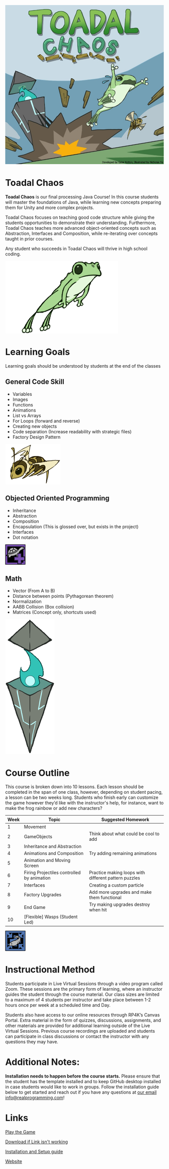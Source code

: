 ![cover.jpg](data/Backgrounds/cover.jpg)

# Toadal Chaos

**Toadal Chaos** is our final processing Java Course! 
In this course students will master the foundations of Java, while learning new concepts preparing them for Unity and more complex projects. 


Toadal Chaos focuses on teaching good code structure while giving the students opportunities to demonstrate their understanding.
Furthermore, Toadal Chaos teaches more advanced object-oriented concepts such as Abstraction, Interfaces and Composition, while re-iterating over concepts taught in prior courses.

Any student who succeeds in Toadal Chaos will thrive in high school coding.

![toad.gif](toad.gif)

# Learning Goals

Learning goals should be understood by students at the end of the classes

## General Code Skill
* Variables
* Images
* Functions
* Animations
* List vs Arrays 
* For Loops (forward and reverse)
* Creating new objects
* Code separation (Increase readability with strategic files)
* Factory Design Pattern 

![frenchfly.png](data/Wasp/wasp0.png)

## Objected Oriented Programming
* Inheritance
* Abstraction
* Composition
* Encapsulation (This is glossed over, but exists in the project)
* Interfaces
* Dot notation

![frenchfly.png](data/Powerups/turtleshell.png)

## Math
* Vector (From A to B)
* Distance between points (Pythagorean theorem)
* Normalization
* AABB Collision (Box collision)
* Matrices (Concept only, shortcuts used)

![Obelisk.gif](Obelisk.gif)

# Course Outline
This course is broken down into 10 lessons. Each lesson should be completed in the span of one class, however, depending on student pacing,
a lesson can be two weeks long. Students who finish early can customize the game however they’d like with the instructor's help, 
for instance, want to make the frog rainbow or add new characters?

| Week | Topic                                      | Suggested Homework                                   |
|------|--------------------------------------------|------------------------------------------------------|
| 1    | Movement                                   |                                                      |
| 2    | GameObjects                                | Think about what could be cool to add                |
| 3    | Inheritance and Abstraction                |                                                      |
| 4    | Animations and Composition                 | Try adding remaining animations                      |
| 5    | Animation and Moving Screen                |                                                      |
| 6    | Firing Projectiles controlled by animation | Practice making loops with different pattern puzzles |
| 7    | Interfaces                                 | Creating a custom particle                           |
| 8    | Factory Upgrades                           | Add more upgrades and make them functional           |
| 9    | End Game                                   | Try making upgrades destroy when hit                 |
| 10   | [Flexible] Wasps (Student Led)             |                                                      |

![tadpole.png](data/Powerups/tadpole.png)

# Instructional Method
Students participate in Live Virtual Sessions through a video program called Zoom.
These sessions are the primary form of learning, where an instructor guides the student
through the course material. Our class sizes are limited to a maximum of 4 students per
instructor and take place between 1-2 hours once per week at a scheduled time and
Day.

Students also have access to our online resources through RP4K’s Canvas Portal.
Extra material in the form of quizzes, discussions, assignments, and other materials are
provided for additional learning outside of the Live Virtual Sessions. Previous course
recordings are uploaded and students can participate in class discussions or contact the
instructor with any questions they may have.


# Additional Notes:
**Installation needs to happen before the course starts.**
Please ensure that the student has the template installed and to keep GitHub desktop installed in case students would like to work in groups. Follow the installation guide below to get started and reach out if you have any questions at [our email info@realprogramming.com](mailto:info@realprogramming.com)!

# Links

[Play the Game](https://flamingoezpz.github.io/Projects/Java/ToadalChaos/ToadalChaos.html)

[Download if Link isn't working](https://drive.google.com/file/d/1ku3LWTmviG4ft8kdRMSf2sQD9CFurjIQ/view?usp=drive_link)

[Installation and Setup guide](https://docs.google.com/document/d/1l68CybTafnAKsQsMTc5M8fqCZZZ0au7lIT8ssTyRpw0/edit?usp=sharing)

[Website](https://realprogramming.com/)
